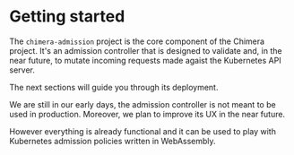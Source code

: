 # Getting started

The `chimera-admission` project is the core component of the Chimera
project. It's an admission controller that is designed to
validate and, in the near future, to mutate incoming requests
made agaist the Kubernetes API server.

The next sections will guide you through its deployment.

We are still in our early days, the admission controller is not meant
to be used in production. Moreover, we plan to improve its UX in the near
future.

However everything is already functional and it can be used to play with
Kubernetes admission policies written in WebAssembly.
